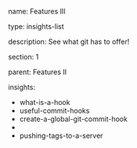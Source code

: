name: Features III

type: insights-list

description: See what git has to offer!

section: 1

parent: Features II

insights:
  - what-is-a-hook
  - useful-commit-hooks
  - create-a-global-git-commit-hook
  -
  - pushing-tags-to-a-server
